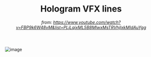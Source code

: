 <header>

<!--
  <<< Author notes: Course header >>>
  Include a 1280×640 image, course title in sentence case, and a concise description in emphasis.
  In your repository settings: enable template repository, add your 1280×640 social image, auto delete head branches.
  Add your open source license, GitHub uses MIT license.
-->

# Hologram VFX lines

_from: https://www.youtube.com/watch?v=FBP9k6W48vM&list=PLjLqixML5B8MlwxMsTRVhjlxkMIdAuYgg_

</header>

![image](https://github.com/user-attachments/assets/08383be7-79ed-4b96-9fac-39f5d2864bcb)

